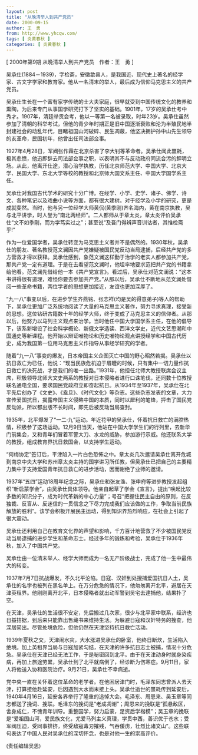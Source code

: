 ```yaml
---
layout: post
title: "从晚清举人到共产党员"
date: 2000-09-15
author: 王　勇
from: http://www.yhcqw.com/
tags: [ 炎黄春秋 ]
categories: [ 炎黄春秋 ]
---
```



[ 2000年第9期 从晚清举人到共产党员　作者：王　勇 ]

吴承仕(1884－1939)，字检斋，安徽歙县人，是我国近、现代史上著名的经学家、古文字学家和教育家。他从一名清末的举人，最后成为信仰马克思主义的共产党员。


吴承仕生长在一个富有家学传统的士大夫家庭，很早就受到中国传统文化的教养和熏陶，为后来专门从事国学研究打下了坚实的基础。1901年，17岁的吴承仕考中秀才。1907年，清廷举贡会考，他以一等第一名被录取，时年23岁。吴承仕虽然参加了清朝的科举考试，但他的青少年时期正是旧中国逐渐衰败和沦为半殖民地半封建社会的动乱年代，目睹祖国山河破碎、民生凋蔽，他坚决拥护孙中山先生领导的亥革命，民国初年，他曾出任司法部佥事。


1927年4月28日，军阀张作霖在北京杀害了李大钊等革命者。吴承仕闻此噩耗，极其悲愤，他迅即辞去司法部佥事之职，以表明其不与反动政府同流合污的鲆明立场。从此，他离开仕途，潜心治学执教，历任北京师范大学、中国大学、北京大学、民国大学、东北大学等校的教授和北京师大国文系主任、中国大学国学系主任。


吴承仕对我国古代学术的研究十分广博。在经学、小学、史学、诸子、佛学、诗文、各种笔记以及戏曲小说等方面，都有很大建树。对于经学及小学的研究，更是成就斐然。当时，他与另一位经学大师黄侃(黄季刚)齐名海内，黄在南京执教，吴与北平讲学，时人誉为“南北两经师”。二人都师从于章太炎，章太炎评价吴承仕“文不如季刚，而为学笃实过之”；甚至说“及吾门得辨声音训诂者，其惟检斋乎!”


作为一位爱国学者，吴承仕转变为马克思主义者并不是偶然的。1930年秋，吴承仕的朋友、著名教授范文澜因共产党嫌疑被国民党反动当局逮捕，后经共产党的多方营救才得以获释。吴承仕感到，象范文澜这样勤于治学的老实人都参加共产党，那共产党一定有道理。于是在去看望范文澜时，他坦率地要求范把共产党的书籍拿给他看。范文澜先借给他一本《共产党宣言》。看过后，吴承仕对范文澜说：“这本书讲得很有道理，难怪你要去参加共产党。”从那以后，吴承仕不断地从范文澜处借阅一些革命书籍，两位学者的思想更加接近，友谊也更加深厚了。


“九一八”事变以后，在进步学生齐燕铭、张志祥(均是吴的得意弟子)等人的帮助下，吴承仕更加广泛系统地阅读了大量的马克思主义著作，努力寻求真理，接受新的思想。这位钻研古籍数十年的经学大师，终于变成了马克思主义的信仰者。从那以后，他努力以马列主义观点来治学。当时他任中国大学国学系主任，在他的倡导下，该系新增设了社会科学概论、新俄文学选读、西洋文学史，近代文艺思潮和中国通史等新课程。他开始以辩证唯物论和历史唯物论观点讲授经学和中国古代历史，成为我国第一位用马克思主义作指导从事经学研究的学者。


随着“九一八”事变的爆发，日本帝国主义企图灭亡中国的野心昭然若揭。吴承仕以抗日救亡为已任，他说：“现当民族危机迫于眉睫的时候，只有集中一切力量作抗日救亡的决死战，才是我们的唯一出路。”1931年，他担任北师大教授联席会议主席，积极领导北师大文史两系的教授对日本侵略者进行口诛笔伐，还同数十位教授联名通电全国，要求国民党政府立即奋起抗日。从1934年至1937年，吴承仕在北平先后创办了《文史》、《盍旦》、《时代文化》等杂志。这些杂志发表的文章，大力宣传爱国抗日，揭露帝国主义侵略中国的本质，同时以犀利的笔锋，抨击了国民党反动派，所以都出版不长时间，即先后被反动当局查封。


1935年，北平爆发了“一二·九”运动。年近花甲的吴承仕，怀着抗日救亡的满腔热情，积极参了这场运动。12月9日当天，他站在中国大学学生们的行列里，去新华门前集会，又和青年们冒着军警大刀、水龙的威胁，参加游行示威。他还联系大学的教授，组成教育界抗日救国会，以支持学生运动。


“何梅协定”签订后，平津陷入一片白色恐怖之中。章太炎几次邀请吴承仕离开危城到南京中央大学和苏州章太炎主持的国学讲习所任教，但吴承仕已把自己的主要精力集中于支持爱国青年抗日救亡的进步活动，因而谢绝了业师的邀请。


1937年“五四”运动18周年纪念之际，吴承仕和张友渔、张申府等进步教授发起组织“新启蒙学会”，由吴承仕具体领导。他亲自起草了学会《宣言》，提出“唤起比较多数的知识分子，成为时代革新的中心力量”；号召“把握住民主自由的原则，在反独裁、反盲从、反迷信的一贯信念之下尽力完成我们应该做的工作，争取当前民族解放的胜利”。该学会积极开展民主运动，得到知识界热烈响应，在社会上引起了很大震动。


吴承仕还利用自己在教育文化界的声望和影响，千方百计地营救了不少被国民党反动当局逮捕的进步学生和革命志士。经过多年的锻炼和考验，吴承仕于1936年秋，加入了中国共产党。

吴承仕由一位清末举人、经学大师而成为一名无产阶级战士，完成了他一生中最伟大的转变。


1937年7月7日抗战爆发，不久北平沦陷。日寇、汉奸到处搜捕爱国抗日人土，吴承仕的名字也被列在黑名单上。在万分危急的情况下，他匆匆离开北平，避居在天津英租界。他刚刚离开北平，日本侵略者就出动军警到吴宅去逮捕他，结果扑了空。


在天津，吴承仕的生活很不安定，先后搬过几次家，很少与北平家中联系，经济也日益拮据，到后来只能靠出售藏书来维持生活。为躲避日寇和汉奸特务的搜查，他深居简出。尽管处境危险，但他仍然在天津坚持抗日救亡活动。


1939年夏秋之交，天津闹水灾，大水涨进吴承仕的卧室，他终日断炊，生活陷入绝境。加上英租界当局与日寇加紧勾结，在天津的许多抗日志士被捕，情况十分危急。吴承仕在天津已经无法工作，于是秘密回到北平。由于在天津动身时就身染疾病，再加上旅途劳累，吴承仕到了北平就病倒了，经诊断为伤寒症。9月11日，家人将他送入协和医院治疗。9月21日，吴承仕不幸病逝。


党中央一直在关怀着这位革命的老学者。在他困居津门时，毛泽东同志曾派人去天津，打算接他赴延安，后因遇到大水而末接上头。吴承仕逝世的噩耗传到延安后，1940年4月16日，延安各界举行了隆重的追悼大会。毛泽东、周恩来、吴玉章等同志都送了挽词、挽联。毛泽东的挽词是“老成凋谢”；周恩来的挽联是“孤悬敌区，舍身成仁，不愧青年训导。重整国学，努力启蒙，足资后学楷模”；吴玉章的挽联是“爱祖国山河，爱民族文化，尤爱马列主义真理，学贯中西，善识优于苍水；受军阀压迫，受同事排挤，终受敌寇毒刃摧残，气吞倭虏，壮烈比诸文山”。这些联句表达了中国人民对吴承仕的深切怀念，也是对他一生的崇高评价。

(责任编辑吴思)


